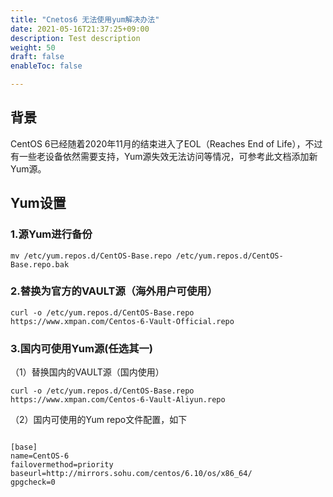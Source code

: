 ```yaml
---
title: "Cnetos6 无法使用yum解决办法"
date: 2021-05-16T21:37:25+09:00
description: Test description
weight: 50
draft: false
enableToc: false

---
```



## 背景

CentOS 6已经随着2020年11月的结束进入了EOL（Reaches End of Life），不过有一些老设备依然需要支持，Yum源失效无法访问等情况，可参考此文档添加新Yum源。



## Yum设置

### 1.源Yum进行备份

```
mv /etc/yum.repos.d/CentOS-Base.repo /etc/yum.repos.d/CentOS-Base.repo.bak
```

### 2.替换为官方的VAULT源（海外用户可使用）

```
curl -o /etc/yum.repos.d/CentOS-Base.repo https://www.xmpan.com/Centos-6-Vault-Official.repo
```



### 3.国内可使用Yum源(任选其一)

   （1）替换国内的VAULT源（国内使用）

```
curl -o /etc/yum.repos.d/CentOS-Base.repo https://www.xmpan.com/Centos-6-Vault-Aliyun.repo
```



  （2）国内可使用的Yum repo文件配置，如下

```

[base]
name=CentOS-6
failovermethod=priority
baseurl=http://mirrors.sohu.com/centos/6.10/os/x86_64/
gpgcheck=0
      
```

